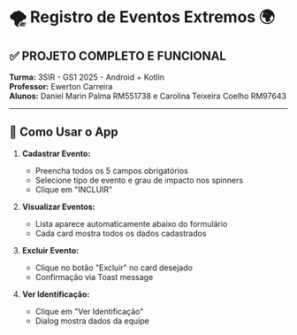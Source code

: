 # 🌪️ Registro de Eventos Extremos 🌍

## ✅ PROJETO COMPLETO E FUNCIONAL

**Turma:** 3SIR - GS1 2025 - Android + Kotlin  
**Professor:** Ewerton Carreira  
**Alunos:** Daniel Marin Palma RM551738 e Carolina Teixeira Coelho RM97643

---
## 📱 Como Usar o App

1. **Cadastrar Evento:**
   - Preencha todos os 5 campos obrigatórios
   - Selecione tipo de evento e grau de impacto nos spinners
   - Clique em "INCLUIR"

2. **Visualizar Eventos:**
   - Lista aparece automaticamente abaixo do formulário
   - Cada card mostra todos os dados cadastrados

3. **Excluir Evento:**
   - Clique no botão "Excluir" no card desejado
   - Confirmação via Toast message

4. **Ver Identificação:**
   - Clique em "Ver Identificação"
   - Dialog mostra dados da equipe
